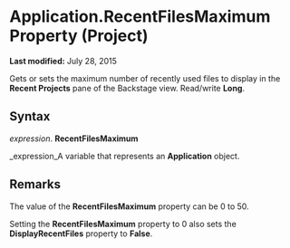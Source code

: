 
# Application.RecentFilesMaximum Property (Project)

 **Last modified:** July 28, 2015

Gets or sets the maximum number of recently used files to display in the  **Recent Projects** pane of the Backstage view. Read/write **Long**.

## Syntax

 _expression_. **RecentFilesMaximum**

 _expression_A variable that represents an  **Application** object.


## Remarks

The value of the  **RecentFilesMaximum** property can be 0 to 50.

Setting the  **RecentFilesMaximum** property to 0 also sets the **DisplayRecentFiles** property to **False**.

